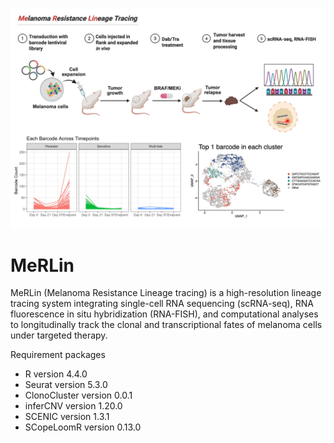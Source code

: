 ![image](https://github.com/Yeqing95/MeRLin/blob/main/MeRLin.png)

# MeRLin
MeRLin (Melanoma Resistance Lineage tracing) is a high-resolution lineage tracing system integrating single-cell RNA sequencing (scRNA-seq), RNA fluorescence in situ hybridization (RNA-FISH), and computational analyses to longitudinally track the clonal and transcriptional fates of melanoma cells under targeted therapy.

Requirement packages
- R version 4.4.0
- Seurat version 5.3.0
- ClonoCluster version 0.0.1
- inferCNV version 1.20.0
- SCENIC version 1.3.1
- SCopeLoomR version 0.13.0






